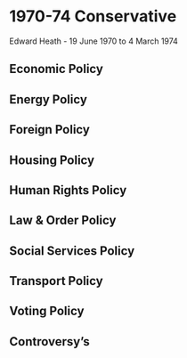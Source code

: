 # 1970-74 Conservative
Edward Heath - 19 June 1970 to 4 March 1974
## Economic Policy

## Energy Policy

## Foreign Policy

## Housing Policy

## Human Rights Policy

## Law & Order Policy

## Social Services Policy

## Transport Policy

## Voting Policy

## Controversy’s

